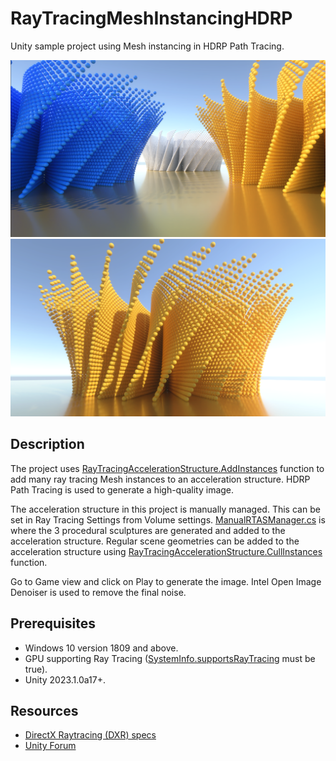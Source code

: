 # RayTracingMeshInstancingHDRP
Unity sample project using Mesh instancing in HDRP Path Tracing.

<img src="Images/1.png" width="1280">
<img src="Images/2.png" width="1280">

## Description
The project uses [RayTracingAccelerationStructure.AddInstances](https://docs.unity3d.com/2023.1/Documentation/ScriptReference/Rendering.RayTracingAccelerationStructure.AddInstances.html) function to add many ray tracing Mesh instances to an acceleration structure. HDRP Path Tracing is used to generate a high-quality image.

The acceleration structure in this project is manually managed. This can be set in Ray Tracing Settings from Volume settings. [ManualRTASManager.cs](Assets/Scripts/ManualRTASManager.cs) is where the 3 procedural sculptures are generated and added to the acceleration structure. Regular scene geometries can be added to the acceleration structure using [RayTracingAccelerationStructure.CullInstances](https://docs.unity3d.com/2023.1/Documentation/ScriptReference/Rendering.RayTracingAccelerationStructure.CullInstances.html) function.

Go to Game view and click on Play to generate the image. Intel Open Image Denoiser is used to remove the final noise.

## Prerequisites

* Windows 10 version 1809 and above.
* GPU supporting Ray Tracing ([SystemInfo.supportsRayTracing](https://docs.unity3d.com/2023.1/Documentation/ScriptReference/SystemInfo-supportsRayTracing.html) must be true).
* Unity 2023.1.0a17+.

## Resources
* [DirectX Raytracing (DXR) specs](https://microsoft.github.io/DirectX-Specs/d3d/Raytracing.html)
* [Unity Forum](https://forum.unity.com)
